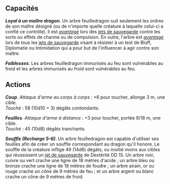 ## Capacités
_**Loyal à un maître dragon**_. Un arbre feuilledragon suit seulement les ordres de son maître désigné (ou de n'importe quelle créature à laquelle celui-ci a confié ce contrôle). Il est [_avantagé_](/utiliser-les-caracteristiques/#avantage-et-desavantage) lors des [jets de sauvegarde](/utiliser-les-caracteristiques/#jets-de-sauvegarde) contre les sorts ou effets de charme ou de compulsion. En outre, l'arbre est [_avantagé_](/utiliser-les-caracteristiques/#avantage-et-desavantage) lors de tous les [jets de sauvegarde](/utiliser-les-caracteristiques/#jets-de-sauvegarde) visant à résister à un test de Bluff, Diplomatie ou Intimidation qui a pour but de l'influencer à agir contre son maître.

_**Faiblesses**_. Les arbres feuilledragon immunisés au feu sont vulnérables au froid et les arbres immunisés au froid sont vulnérables au feu.

## Actions
_**Coup**_. _Attaque d'arme au corps à corps_ : +6 pour toucher, allonge 3 m, une cible.  
_Touché_ : 58 (10d10 + 3) dégâts contondants.

_**Feuilles**_. _Attaque d'arme à distance_ : +3 pour toucher, portée 9/18 m, une cible.  
_Touché_ : 45 (10d8) dégâts tranchants.

_**Souffle (Recharge 5–6)**_. Un arbre feuilledragon est capable d'utiliser ses feuilles afin de créer un souffle correspondant au dragon qu'il honore. Le souffle de la créature inflige 49 (14d6) dégâts, ou moitié moins aux cibles qui réussissent un [jet de sauvegarde](/utiliser-les-caracteristiques/#jets-de-sauvegarde) de Dextérité DD 15. Un arbre noir, cuivre ou vert crache une ligne de 18 mètres d'acide ; un arbre bleu ou bronze crache une ligne de 18 mètres de foudre ; un arbre airain, or ou rouge crache un cône de 9 mètres de feu ; et un arbre argent ou blanc crache un cône de 9 mètres de froid.
